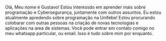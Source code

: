 Olá, Meu nome é Gustavo!
Estou interessdo em aprender mais sobre programação e Cybersegurança, juntamente com outros assuntos.
Eu estou atualmente apredendo sobre programação na Unifebe!
Estou procurando colobarar com outras pessoas na criação de novas tecnologias e aplicações na area de sistemas.
Você pode entrar em contato comigo no meu whatsapp particular, ou email.
Isso é tudo sobre mim por enquanto.



<!---
ZancaEu/ZancaEu is a ✨ special ✨ repository because its `README.md` (this file) appears on your GitHub profile.
You can click the Preview link to take a look at your changes.
--->
